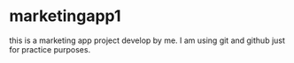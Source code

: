 # marketingapp1
this is a marketing app project develop by me.
I am using git and github just for practice purposes.
